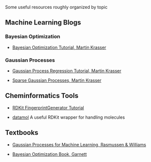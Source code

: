 Some useful resources roughly organized by topic




## Machine Learning Blogs

### Bayesian Optimization

* [Bayesian Optimization Tutorial, Martin Krasser](https://krasserm.github.io/2018/03/21/bayesian-optimization/)

### Gaussian Processes

* [Gaussian Process Regression Tutorial, Martin Krasser](https://krasserm.github.io/2018/03/19/gaussian-processes/)

* [Sparse Gaussian Processes, Martin Krasser](https://krasserm.github.io/2020/12/12/gaussian-processes-sparse/)



## Cheminformatics Tools

* [RDKit FingerprintGenerator Tutorial](https://greglandrum.github.io/rdkit-blog/posts/2023-01-18-fingerprint-generator-tutorial.html#additional-information-explaining-bits)

* [datamol](https://docs.datamol.io/stable/index.html)
    A useful RDKit wrapper for handling molecules




## Textbooks

* [Gaussian Processes for Machine Learning, Rasmussen & Williams](http://gaussianprocess.org/gpml/chapters/RW.pdf)

* [Bayesian Optimization Book, Garnett](https://bayesoptbook.com/)
